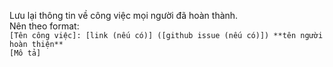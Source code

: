 Lưu lại thông tin về công việc mọi người đã hoàn thành.   
Nên theo format:  
`[Tên công việc]: [link (nếu có)] ([github issue (nếu có)]) **tên người hoàn thiện**`  
`[Mô tả]`
